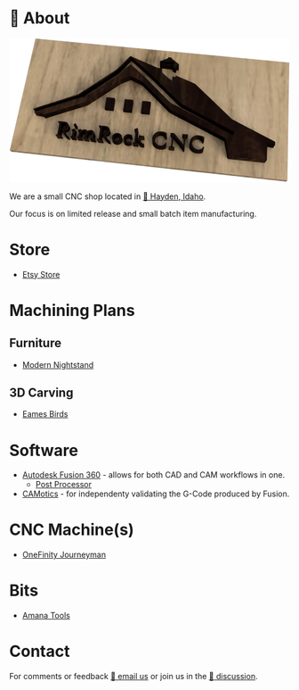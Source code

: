 # 🏡 About

![RimRock CNC Logo](pages/index/logo.png)

We are a small CNC shop located in [📍 Hayden, Idaho](https://goo.gl/maps/7UHUCGFa1Cs4T9Qk9).

Our focus is on limited release and small batch item manufacturing.

# Store

- [Etsy Store](https://www.etsy.com/shop/rimrockcnc)

# Machining Plans

## Furniture

- [Modern Nightstand](pages/modern-nightstand.html)

## 3D Carving

- [Eames Birds](pages/eames-bird.html)

# Software

- [Autodesk Fusion 360](#) - allows for both CAD and CAM workflows in one.
    - [Post Processor](https://github.com/suprak/onefinity-post-processors)
- [CAMotics](#) - for independenty validating the G-Code produced by Fusion.

# CNC Machine(s)

- [OneFinity Journeyman](https://www.onefinitycnc.com/cnc-machines)

# Bits

- [Amana Tools](https://www.amanatool.com/)

# Contact

For comments or feedback [💌 email us](mailto:info@rimrockcnc.com) or join us in the [💬 discussion](https://github.com/suprak/rimrock-cnc/discussions).